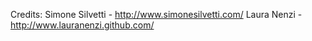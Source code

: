 Credits: 
Simone Silvetti - http://www.simonesilvetti.com/
Laura Nenzi - http://www.lauranenzi.github.com/

